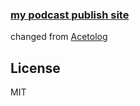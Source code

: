 ### [my podcast publish site](https://www.elselook.com)


changed from [Acetolog](https://github.com/iGuan7u/Acetolog) 




## License
MIT
